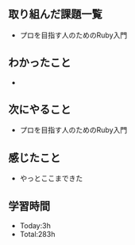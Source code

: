 ## 取り組んだ課題一覧
- プロを目指す人のためのRuby入門
  
## わかったこと
- 
## 次にやること
-  プロを目指す人のためのRuby入門
## 感じたこと
- やっとここまできた
  
## 学習時間
- Today:3h
- Total:283h
